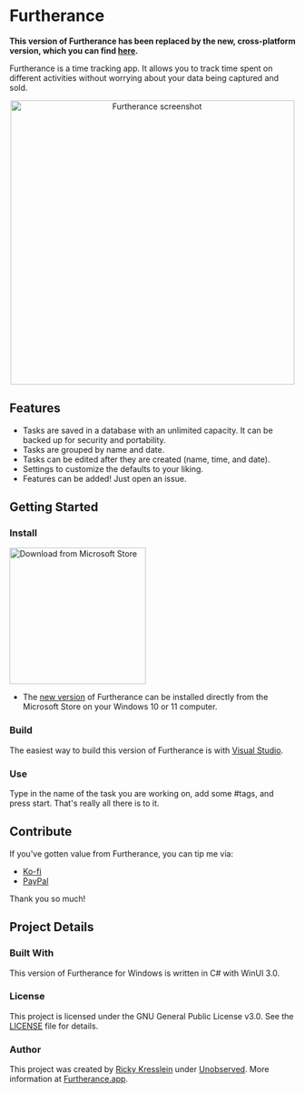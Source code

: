 # Furtherance
**This version of Furtherance has been replaced by the new, cross-platform version, which you can find [here](https://github.com/unobserved-io/Furtherance).**

Furtherance is a time tracking app.
It allows you to track time spent on different activities without worrying about your data being captured and sold.

<p align="center">
    <img width="500px" src="https://unobserved.io/assets/screenshots/furtherance-windows.png" alt="Furtherance screenshot"/>
</p>

## Features
* Tasks are saved in a database with an unlimited capacity. It can be backed up for security and portability.
* Tasks are grouped by name and date.
* Tasks can be edited after they are created (name, time, and date).
* Settings to customize the defaults to your liking.
* Features can be added! Just open an issue.

## Getting Started

### Install

<a href="https://apps.microsoft.com/store/detail/furtherance/9NHG98S3VR3W"><img width='240' alt="Download from Microsoft Store" src="https://furtherance.app/images/microsoft-store-dark.svg"/></a>
* The [new version](https://github.com/unobserved-io/Furtherance) of Furtherance can be installed directly from the Microsoft Store on your Windows 10 or 11 computer.

### Build
The easiest way to build this version of Furtherance is with [Visual Studio](https://visualstudio.microsoft.com/).

### Use
Type in the name of the task you are working on, add some #tags, and press start. That's really all there is to it.

## Contribute

If you've gotten value from Furtherance, you can tip me via:
* [Ko-fi](https://ko-fi.com/unobserved)
* [PayPal](https://www.paypal.com/donate/?hosted_button_id=TLYY8YZ424VRL)

Thank you so much!

## Project Details

### Built With
This version of Furtherance for Windows is written in C# with WinUI 3.0.

### License
This project is licensed under the GNU General Public License v3.0. See the [LICENSE](LICENSE) file for details.

### Author
This project was created by [Ricky Kresslein](https://kressle.in) under [Unobserved](https://unobserved.io). More information at [Furtherance.app](https://furtherance.app).

